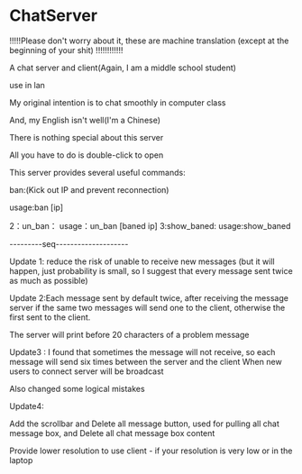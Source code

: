 # ChatServer
!!!!!Please don't worry about it, these are machine translation (except at the beginning of your shit)
!!!!!!!!!!!!

A chat server and client(Again, I am a middle school student)

use in lan

My original intention is to chat smoothly in computer class

And, my English isn't well(I'm a Chinese)

There is nothing special about this server

All you have to do is double-click to open

This server provides several useful commands:

ban:(Kick out IP and prevent reconnection)


usage:ban [ip]

2：un_ban：
usage：un_ban [baned ip]
3:show_baned:
usage:show_baned

---------seq--------------------

Update 1: reduce the risk of unable to receive new messages (but it will happen, just probability is small, so I suggest that every message sent twice as much as possible)

Update 2:Each message sent by default twice, after receiving the message server if the same two messages will send one to the client, otherwise the first sent to the client.


The server will print  before 20 characters of a problem message


Update3 : 
I found that sometimes the message will not receive, so each message will send six times between the server and the client
When new users to connect server will be broadcast

Also changed some logical mistakes


Update4:

Add the scrollbar and Delete all message button, used for pulling all chat message box, and Delete all chat message box content

Provide lower resolution to use client - if your resolution is very low or in the laptop

